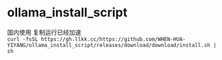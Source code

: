 # ollama_install_script
国内使用
复制运行已经加速             
`curl -fsSL https://gh.llkk.cc/https://github.com/WHEN-HUA-YIYANG/ollama_install_script/releases/download/download/install.sh | sh`

                    
